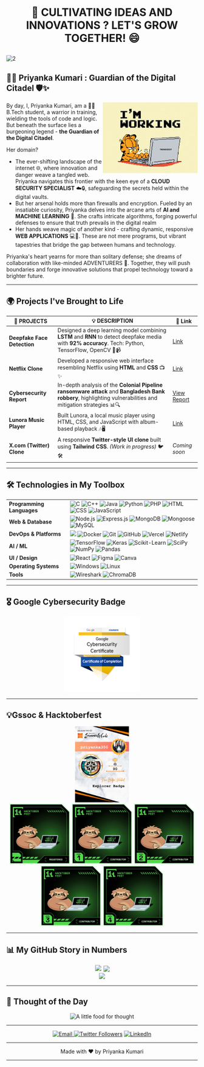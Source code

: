 # <p align="center">🌱 CULTIVATING IDEAS AND INNOVATIONS ? LET'S GROW TOGETHER! 😄</p>

![2](https://github.com/user-attachments/assets/2daac588-77db-4aab-9728-37f67505f1e9)

## 🦸‍♀️ Priyanka Kumari : Guardian of the Digital Citadel 🛡️✨

<img align="right" width="250" src="work.gif" alt="That's pretty much me!" />

By day, I, Priyanka Kumari, am a 👨‍💻 B.Tech student, a warrior in training, wielding the tools of code and logic. But beneath the surface lies a burgeoning legend - **the Guardian of the Digital Citadel**.

Her domain? 
- The ever-shifting landscape of the internet 🌐, where innovation and danger weave a tangled web. Priyanka navigates this frontier with the keen eye of a **CLOUD SECURITY SPECIALIST** ☁️🔒, safeguarding the secrets held within the digital vaults.
- But her arsenal holds more than firewalls and encryption. Fueled by an insatiable curiosity, Priyanka delves into the arcane arts of **AI and MACHINE LEARNING** 🤖. She crafts intricate algorithms, forging powerful defenses to ensure that truth prevails in the digital realm
- Her hands weave magic of another kind - crafting dynamic, responsive **WEB APPLICATIONS** 💻🎨. These are not mere programs, but vibrant tapestries that bridge the gap between humans and technology.

Priyanka's heart yearns for more than solitary defense; she dreams of collaboration with like-minded ADVENTURERS 🤝. Together, they will push boundaries and forge innovative solutions that propel technology toward a brighter future.

---

## 🌍 Projects I've Brought to Life

| 🎯 **PROJECTS**              | 💡 **DESCRIPTION**                                                                                                      | 🔗 **Link**      |
|-----------------------------|--------------------------------------------------------------------------------------------------------------------------|------------------|
| **Deepfake Face Detection**  | Designed a deep learning model combining **LSTM** and **RNN** to detect deepfake media with **92% accuracy**. Tech: Python, TensorFlow, OpenCV 🧠📹 |[Link](https://github.com/priyanka350/DeepfakeDetection) |
| **Netflix Clone**            | Developed a responsive web interface resembling Netflix using **HTML** and **CSS** 📺✨                                   | [Link](https://netflixclone-iota-eight.vercel.app/) |
| **Cybersecurity Report**     | In-depth analysis of the **Colonial Pipeline ransomware attack** and **Bangladesh Bank robbery**, highlighting vulnerabilities and mitigation strategies 📊🔍 | [View Report](https://github.com/priyanka350/CyberSecurity-Case-Study/blob/main/Report.pdf) |
| **Lunora Music Player**      | Built Lunora, a local music player using HTML, CSS, and JavaScript with album-based playback 🎶🖥️                         | [Link](https://lunora-music-player.vercel.app/) |
| **X.com (Twitter) Clone**    | A responsive **Twitter-style UI clone** built using **Tailwind CSS**. *(Work in progress)* 🐦🛠️                           | *Coming soon* |


---

## 🛠️ Technologies in My Toolbox

<table>
  <tr>
    <td><strong>Programming Languages</strong></td>
    <td>
      <img src="https://img.shields.io/badge/C-%2300599C.svg?style=for-the-badge&logo=c&logoColor=white" alt="C">
      <img src="https://img.shields.io/badge/C++-%2300599C.svg?style=for-the-badge&logo=c%2B%2B&logoColor=white" alt="C++">
      <img src="https://img.shields.io/badge/Java-%23ED8B00.svg?style=for-the-badge&logo=openjdk&logoColor=white" alt="Java">
      <img src="https://img.shields.io/badge/Python-%233776AB.svg?style=for-the-badge&logo=python&logoColor=white" alt="Python">
      <img src="https://img.shields.io/badge/PHP-%23777BB4.svg?style=for-the-badge&logo=php&logoColor=white" alt="PHP">
      <img src="https://img.shields.io/badge/HTML-%23E34F26.svg?style=for-the-badge&logo=html5&logoColor=white" alt="HTML">
      <img src="https://img.shields.io/badge/CSS-%231572B6.svg?style=for-the-badge&logo=css3&logoColor=white" alt="CSS">
      <img src="https://img.shields.io/badge/JavaScript-%23F7DF1E.svg?style=for-the-badge&logo=javascript&logoColor=black" alt="JavaScript">
    </td>
  </tr>
  <tr>
    <td><strong>Web & Database</strong></td>
    <td>
      <img src="https://img.shields.io/badge/Node.js-%23339933.svg?style=for-the-badge&logo=nodedotjs&logoColor=white" alt="Node.js">
      <img src="https://img.shields.io/badge/Express.js-%23000000.svg?style=for-the-badge&logo=express&logoColor=white" alt="Express.js">
      <img src="https://img.shields.io/badge/MongoDB-%2347A248.svg?style=for-the-badge&logo=mongodb&logoColor=white" alt="MongoDB">
      <img src="https://img.shields.io/badge/Mongoose-%23880000.svg?style=for-the-badge&logo=mongoose&logoColor=white" alt="Mongoose">
      <img src="https://img.shields.io/badge/MySQL-%2300f.svg?style=for-the-badge&logo=mysql&logoColor=white" alt="MySQL">
    </td>
  </tr>
  <tr>
    <td><strong>DevOps & Platforms</strong></td>
    <td>
      <img src="https://img.shields.io/badge/AWS-%23FF9900.svg?style=for-the-badge&logo=amazonaws&logoColor=white"/>
      <img src="https://img.shields.io/badge/Docker-%230db7ed.svg?style=for-the-badge&logo=docker&logoColor=white" alt="Docker">
      <img src="https://img.shields.io/badge/Git-%23F05033.svg?style=for-the-badge&logo=git&logoColor=white" alt="Git">
      <img src="https://img.shields.io/badge/GitHub-%23121011.svg?style=for-the-badge&logo=github&logoColor=white" alt="GitHub">
      <img src="https://img.shields.io/badge/Vercel-%23000000.svg?style=for-the-badge&logo=vercel&logoColor=white" alt="Vercel">
      <img src="https://img.shields.io/badge/Netlify-%2300C7B7.svg?style=for-the-badge&logo=netlify&logoColor=white" alt="Netlify">
    </td>
  </tr>
  <tr>
    <td><strong>AI / ML</strong></td>
    <td>
      <img src="https://img.shields.io/badge/TensorFlow-%23FF6F00.svg?style=for-the-badge&logo=tensorflow&logoColor=white" alt="TensorFlow">
      <img src="https://img.shields.io/badge/Keras-%23D00000.svg?style=for-the-badge&logo=Keras&logoColor=white" alt="Keras">
      <img src="https://img.shields.io/badge/Scikit_Learn-%23F7931E.svg?style=for-the-badge&logo=scikit-learn&logoColor=white" alt="Scikit-Learn">
      <img src="https://img.shields.io/badge/SciPy-%230E4B8E.svg?style=for-the-badge&logo=scipy&logoColor=white" alt="SciPy">
      <img src="https://img.shields.io/badge/NumPy-%23013243.svg?style=for-the-badge&logo=numpy&logoColor=white" alt="NumPy">
      <img src="https://img.shields.io/badge/Pandas-%23150458.svg?style=for-the-badge&logo=pandas&logoColor=white" alt="Pandas">
    </td>
  </tr>
  <tr>
    <td><strong>UI / Design</strong></td>
    <td>
      <img src="https://img.shields.io/badge/React-%2361DAFB.svg?style=for-the-badge&logo=react&logoColor=black" alt="React">
      <img src="https://img.shields.io/badge/Figma-%23F24E1E.svg?style=for-the-badge&logo=figma&logoColor=white" alt="Figma">
      <img src="https://img.shields.io/badge/Canva-%2300C4CC.svg?style=for-the-badge&logo=canva&logoColor=white" alt="Canva">
    </td>
  </tr>
  <tr>
    <td><strong>Operating Systems</strong></td>
    <td>
      <img src="https://img.shields.io/badge/Windows-%230078D6.svg?style=for-the-badge&logo=windows&logoColor=white" alt="Windows">
      <img src="https://img.shields.io/badge/Linux-%23FCC624.svg?style=for-the-badge&logo=linux&logoColor=black" alt="Linux">
    </td>
  </tr>
  <tr>
    <td><strong>Tools</strong></td>
    <td>
      <img src="https://img.shields.io/badge/Wireshark-%231679A7.svg?style=for-the-badge&logo=wireshark&logoColor=white" alt="Wireshark">
      <img src="https://img.shields.io/badge/ChromaDB-%23FF4500.svg?style=for-the-badge&logo=chromadb&logoColor=white" alt="ChromaDB">
    </td>
  </tr>
</table>



---

## 🎖 Google Cybersecurity Badge

<p align="center"><img src="google-cybersecurity-certificate-v2.png" style="height:200px;"></p>

---

## 💡Gssoc & Hacktoberfest 

<p align="center"><img src="Share Badge.png" style="height:200px;">
 <br> <img src="level0-sloth-hello-0-0-0-0.png" style="height:160px;"> <img src="level1-sloth-hello-0-0-0-0.png" style="height:160px;"> <img src="level2-sloth-hello-0-0-0-0.png" style="height:160px;"> <img src="level3-sloth-hello-0-0-0-0.png" style="height:160px;"> <img src="level4-sloth-hello-0-0-0-0.png" style="height:160px;"></p>

---

## 📊 My GitHub Story in Numbers 

<div align="center">

<p align="center">
  <img src="http://github-profile-summary-cards.vercel.app/api/cards/stats?username=priyanka350&theme=tokyonight" style="height:200px; border:2px solid white;">
  <img src="https://github-readme-streak-stats.herokuapp.com/?user=priyanka350&theme=tokyonight&hide_border=true" style="height:200px;""><br>
  <img src="https://github-readme-stats.vercel.app/api/top-langs/?username=priyanka350&theme=tokyonight&hide_border=false&include_all_commits=true&count_private=true&layout=compact" style="height:200px;">
</p>

</div>

---

 ## 💭 Thought of the Day
  <p align="center">
  <img src="https://quotes-github-readme.vercel.app/api?type=horizontal&theme=tokyonight" alt="A little food for thought">
</p>

---

<p align="center">
  <a href="mailto:priyanka.tmsl2022@gmail.com">
    <img src="https://img.shields.io/badge/Email-ff3625" alt="Email">
</a><a href="https://twitter.com/prikri0"><img src="https://img.shields.io/twitter/follow/prikri0?style=social" alt="Twitter Followers"></a>
  <a href="https://www.linkedin.com/in/priyanka345/"><img src="https://img.shields.io/badge/LinkedIn-%230077B5.svg?logo=linkedin&logoColor=white" alt="LinkedIn"></a>
</p>

---
 
<p align="center">
  Made with ❤️ by Priyanka Kumari
</p>  

---
